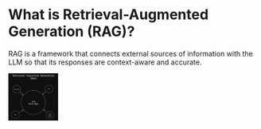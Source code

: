# What is Retrieval-Augmented Generation (RAG)?
RAG is a framework that connects external sources of information with the LLM so that its responses are context-aware and accurate.


<img
  src="https://github.com/joshiamit06/Langchain/blob/main/4_rag/images/what_is_rag.png"
  alt="Alt text"
  title="Optional title"
  style="display: inline-block; margin: 0 auto; max-width: 100px; max-height: 100px;">
